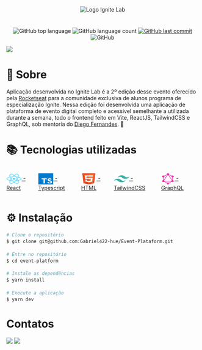 <div align=center>
  <img src="https://i.imgur.com/inPTUjV.png" alt="Logo Ignite Lab" width="300px">
</div>

#

<p align="center" margin-top="25px" >
  <img alt="GitHub top language" src="https://img.shields.io/github/languages/top/Ricmaloy/event-platform?color=015F43">

  <img alt="GitHub language count" src="https://img.shields.io/github/languages/count/Ricmaloy/event-platform?color=00875F">
  
  <a href="https://github.com/Ricmaloy/NLW-6/commits/master">
    <img alt="GitHub last commit" src="https://img.shields.io/github/last-commit/Gabriel422-hue/event-platform?color=00B37E">
  </a>

  <img alt="GitHub" src="https://img.shields.io/github/license/Ricmaloy/event-platform?color=81D8F7">
</p>



<img src="https://i.imgur.com/rrFBkCu.png">

# 🧠 Sobre

Aplicação desenvolvida no Ignite Lab é a 2º edição desse evento oferecido pela [Rocketseat](https://rocketseat.com.br) para a comunidade exclusiva de alunos programa de especialização Ignite.
Nessa edição foi desenvolvida uma aplicação de plataforma de evento digital completo e acessível semelhante a utilizada durante a semana, todo o frontend feito em Vite, ReactJS, TailwindCSS e GraphQL, sob mentoria do [Diego Fernandes](https://github.com/diego3g). 🚀


# 📚 Tecnologias utilizadas

<div style="display: flex">
  
  <a href="https://reactjs.org/"><img align="center" alt="Hideki-React" height="30" width="40" src="https://raw.githubusercontent.com/devicons/devicon/master/icons/react/react-original.svg"> - React</a><br/>
  
  <a href="https://www.typescriptlang.org/"><img align="center" alt="Hideki-Ts" height="30" width="40" src="https://raw.githubusercontent.com/devicons/devicon/master/icons/typescript/typescript-plain.svg"> - Typescript</a><br/>
  
  <a href="https://reactjs.org/"><img align="center" alt="Hideki-HTML" height="30" width="40" src="https://raw.githubusercontent.com/devicons/devicon/master/icons/html5/html5-original.svg"> - HTML</a><br/>
  
  <a href="https://sass-lang.com/"><img align="center" alt="Hideki-Tailwind" height="30" width="40" src="https://raw.githubusercontent.com/devicons/devicon/1119b9f84c0290e0f0b38982099a2bd027a48bf1/icons/tailwindcss/tailwindcss-plain.svg"> - TailwindCSS</a><br/>
  
  <a href="https://nodejs.org/"><img align="center" alt="Hideki-Node" height="30" width="35" src="https://github.com/devicons/devicon/blob/master/icons/graphql/graphql-plain.svg"> - GraphQL</a><br/>
</div>
    
# ⚙️ Instalação

```bash
# Clone o repositório
$ git clone git@github.com:Gabriel422-hue/Event-Plataform.git

# Entre no repositório
$ cd event-platform

# Instale as dependências
$ yarn install

# Execute a aplicação
$ yarn dev
```


# Contatos

 <a href = "mailto:gabrielvssouza@outlook.com"><img src="https://img.shields.io/badge/-Outlook-%23333?style=for-the-badge&logo=gmail&logoColor=white" target="_blank"></a>
  <a href="https://www.linkedin.com/in/gabriel-victor-souza" target="_blank"><img src="https://img.shields.io/badge/-LinkedIn-%230077B5?style=for-the-badge&logo=linkedin&logoColor=white" target="_blank"></a>  
</div>



